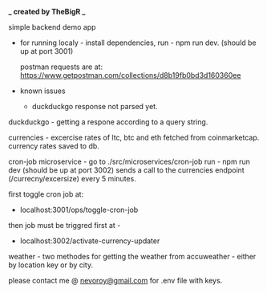 **_ created by TheBigR _**

simple backend demo app

- for running localy -
  install dependencies,
  run - npm run dev.
  (should be up at port 3001)

  postman requests are at: https://www.getpostman.com/collections/d8b19fb0bd3d160360ee

- known issues
  - duckduckgo response not parsed yet.

duckduckgo -
getting a respone according to a query string.

currencies -
excercise rates of ltc, btc and eth fetched from coinmarketcap.
currency rates saved to db.

cron-job microservice -
go to ./src/microservices/cron-job
run - npm run dev
(should be up at port 3002)
sends a call to the currencies endpoint (/currecny/excersize)
every 5 minutes.

first toggle cron job at:

- localhost:3001/ops/toggle-cron-job

then job must be triggred first at -

- localhost:3002/activate-currency-updater

weather -
two methodes for getting the weather from accuweather - either by location key
or by city.

please contact me @ nevoroy@gmail.com for .env file with keys.
